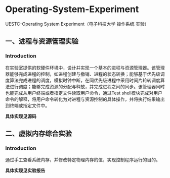 # Operating-System-Experiment
UESTC-Operating System Experiment（电子科技大学 操作系统 实验）

## 一、进程与资源管理实验 

### Introduction
在实验室提供的软硬件环境中，设计并实现一个基本的进程与资源管理器。该管理器能够完成进程的控制，如进程创建与撤销、进程的状态转换；能够基于优先级调度算法完成进程的调度，模拟时钟中断，在同优先级进程中采用时间片轮转调度算法进行调度；能够完成资源的分配与释放，并完成进程之间的同步。该管理器同时也能完成从用户终端或者指定文件读取用户命令，通过Test shell模块完成对用户命令的解释，将用户命令转化为对进程与资源控制的具体操作，并将执行结果输出到终端或指定文件中。

**具体实现见源码**

## 二、虚拟内存综合实验

### Introduction

通过手工查看系统内存，并修改特定物理内存的值，实现控制程序运行的目的。

**具体实现见实验报告**
